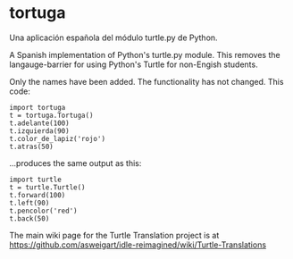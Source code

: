 # tortuga

Una aplicación española del módulo turtle.py de Python.

A Spanish implementation of Python's turtle.py module. This removes the langauge-barrier for using Python's Turtle for non-Engish students.

Only the names have been added. The functionality has not changed. This code:

    import tortuga
    t = tortuga.Tortuga()
    t.adelante(100)
    t.izquierda(90)
    t.color_de_lapiz('rojo')
    t.atras(50)

...produces the same output as this:

    import turtle
    t = turtle.Turtle()
    t.forward(100)
    t.left(90)
    t.pencolor('red')
    t.back(50)

The main wiki page for the Turtle Translation project is at https://github.com/asweigart/idle-reimagined/wiki/Turtle-Translations